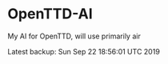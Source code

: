 # OpenTTD-AI
My AI for OpenTTD, will use primarily air

Latest backup: Sun Sep 22 18:56:01 UTC 2019
